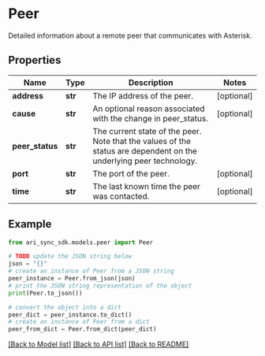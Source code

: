 # Peer

Detailed information about a remote peer that communicates with Asterisk.

## Properties

Name | Type | Description | Notes
------------ | ------------- | ------------- | -------------
**address** | **str** | The IP address of the peer. | [optional] 
**cause** | **str** | An optional reason associated with the change in peer_status. | [optional] 
**peer_status** | **str** | The current state of the peer. Note that the values of the status are dependent on the underlying peer technology. | 
**port** | **str** | The port of the peer. | [optional] 
**time** | **str** | The last known time the peer was contacted. | [optional] 

## Example

```python
from ari_sync_sdk.models.peer import Peer

# TODO update the JSON string below
json = "{}"
# create an instance of Peer from a JSON string
peer_instance = Peer.from_json(json)
# print the JSON string representation of the object
print(Peer.to_json())

# convert the object into a dict
peer_dict = peer_instance.to_dict()
# create an instance of Peer from a dict
peer_from_dict = Peer.from_dict(peer_dict)
```
[[Back to Model list]](../README.md#documentation-for-models) [[Back to API list]](../README.md#documentation-for-api-endpoints) [[Back to README]](../README.md)


